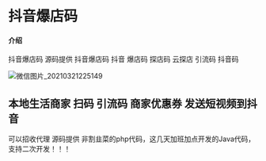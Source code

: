 # 抖音爆店码

#### 介绍
抖音爆店码 源码提供
抖音爆店码 抖音 爆店码 探店码 云探店 引流码  抖音码

![微信图片_20210321225149](https://user-images.githubusercontent.com/27191129/111910630-20d10580-8a9d-11eb-92ad-7a83b7a64b43.jpg)

## 本地生活商家 扫码 引流码 商家优惠券 发送短视频到抖音
可以招收代理
源码提供 非割韭菜的php代码，这几天加班加点开发的Java代码，支持二次开发！！！
